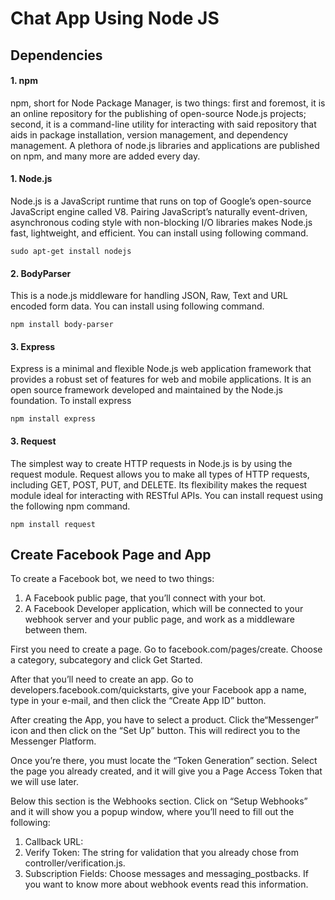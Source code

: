 # Chat App Using Node JS


## Dependencies

#### 1. npm
npm, short for Node Package Manager, is two things: first and foremost, it is an online repository for the publishing of open-source Node.js projects; second, it is a command-line utility for interacting with said repository that aids in package installation, version management, and dependency management. A plethora of node.js libraries and applications are published on npm, and many more are added every day.

#### 1. Node.js
Node.js is a JavaScript runtime that runs on top of Google’s open-source JavaScript engine called V8. Pairing JavaScript’s naturally event-driven, asynchronous coding style with non-blocking I/O libraries makes Node.js fast, lightweight, and efficient. You can install using following command.
```
sudo apt-get install nodejs
```

#### 2. BodyParser
This is a node.js middleware for handling JSON, Raw, Text and URL encoded form data. You can install using following command.
``` 
npm install body-parser
```
#### 3. Express
Express is a minimal and flexible Node.js web application framework that provides a robust set of features for web and mobile applications. It is an open source framework developed and maintained by the Node.js foundation.
To install express
```
npm install express
```
#### 3. Request
The simplest way to create HTTP requests in Node.js is by using the request module. Request allows you to make all types of HTTP requests, including GET, POST, PUT, and DELETE. Its flexibility makes the request module ideal for interacting with RESTful APIs. You can install request using the following npm command.
```
npm install request
```

## Create Facebook Page and App

To create a Facebook bot, we need to two things:

1. A Facebook public page, that you’ll connect with your bot.
2. A Facebook Developer application, which will be connected to your webhook server and your public page, and work as a middleware between them.

First you need to create a page. Go to facebook.com/pages/create. Choose a category, subcategory and click Get Started.

After that you’ll need to create an app. Go to developers.facebook.com/quickstarts, give your Facebook app a name, type in your e-mail, and then click the “Create App ID” button.

After creating the App, you have to select a product. Click the“Messenger” icon and then click on the “Set Up” button. This will redirect you to the Messenger Platform.

Once you’re there, you must locate the “Token Generation” section. Select the page you already created, and it will give you a Page Access Token that we will use later.

Below this section is the Webhooks section. Click on “Setup Webhooks” and it will show you a popup window, where you’ll need to fill out the following:

1. Callback URL: 
2. Verify Token: The string for validation that you already chose from controller/verification.js.
3. Subscription Fields: Choose messages and messaging_postbacks. If you want to know more about webhook events read this information.



